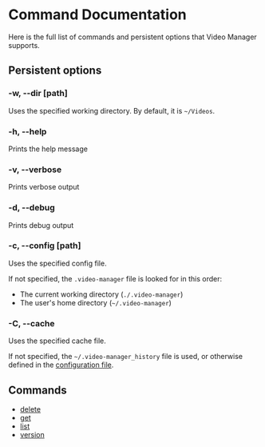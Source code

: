 <!-- markdownlint-disable MD033 -->

# Command Documentation

Here is the full list of commands and persistent options that Video Manager supports.

## Persistent options

### -w, --dir [path]

Uses the specified working directory. By default, it is `~/Videos`.

### -h, --help

Prints the help message

### -v, --verbose

Prints verbose output

### -d, --debug

Prints debug output

### -c, --config [path]

Uses the specified config file.

If not specified, the `.video-manager` file is looked for in this order:

- The current working directory (`./.video-manager`)
- The user's home directory (`~/.video-manager`)

### -C, --cache <path>

Uses the specified cache file.

If not specified, the `~/.video-manager_history` file is used, or otherwise defined in the [configuration file](../configuration.md).

## Commands

- [delete](./delete.md)
- [get](./get.md)
- [list](./list.md)
- [version](./version.md)
